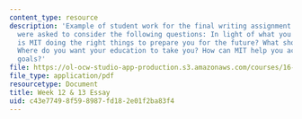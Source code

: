 ```yaml
---
content_type: resource
description: 'Example of student work for the final writing assignment of the course.  Students
  were asked to consider the following questions: In light of what you have learned,
  is MIT doing the right things to prepare you for the future? What should MIT do?
  Where do you want your education to take you? How can MIT help you achieve these
  goals?'
file: https://ol-ocw-studio-app-production.s3.amazonaws.com/courses/16-a47-the-engineer-of-2020-fall-2009/c43e77498f598987fd182e01f2ba83f4_MIT16_A47F09_sw2.pdf
file_type: application/pdf
resourcetype: Document
title: Week 12 & 13 Essay
uid: c43e7749-8f59-8987-fd18-2e01f2ba83f4
---
```

